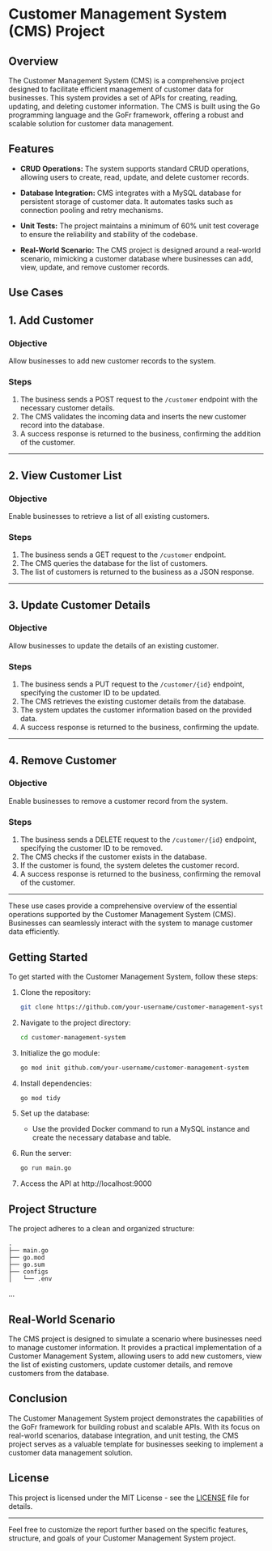 # Customer Management System (CMS) Project

## Overview

The Customer Management System (CMS) is a comprehensive project designed to facilitate efficient management of customer data for businesses. This system provides a set of APIs for creating, reading, updating, and deleting customer information. The CMS is built using the Go programming language and the GoFr framework, offering a robust and scalable solution for customer data management.

## Features

- **CRUD Operations:** The system supports standard CRUD operations, allowing users to create, read, update, and delete customer records.

- **Database Integration:** CMS integrates with a MySQL database for persistent storage of customer data. It automates tasks such as connection pooling and retry mechanisms.

- **Unit Tests:** The project maintains a minimum of 60% unit test coverage to ensure the reliability and stability of the codebase.

- **Real-World Scenario:** The CMS project is designed around a real-world scenario, mimicking a customer database where businesses can add, view, update, and remove customer records.

## Use Cases

## 1. Add Customer

### Objective
Allow businesses to add new customer records to the system.

### Steps
1. The business sends a POST request to the `/customer` endpoint with the necessary customer details.
2. The CMS validates the incoming data and inserts the new customer record into the database.
3. A success response is returned to the business, confirming the addition of the customer.

---

## 2. View Customer List

### Objective
Enable businesses to retrieve a list of all existing customers.

### Steps
1. The business sends a GET request to the `/customer` endpoint.
2. The CMS queries the database for the list of customers.
3. The list of customers is returned to the business as a JSON response.

---

## 3. Update Customer Details

### Objective
Allow businesses to update the details of an existing customer.

### Steps
1. The business sends a PUT request to the `/customer/{id}` endpoint, specifying the customer ID to be updated.
2. The CMS retrieves the existing customer details from the database.
3. The system updates the customer information based on the provided data.
4. A success response is returned to the business, confirming the update.

---

## 4. Remove Customer

### Objective
Enable businesses to remove a customer record from the system.

### Steps
1. The business sends a DELETE request to the `/customer/{id}` endpoint, specifying the customer ID to be removed.
2. The CMS checks if the customer exists in the database.
3. If the customer is found, the system deletes the customer record.
4. A success response is returned to the business, confirming the removal of the customer.

---

These use cases provide a comprehensive overview of the essential operations supported by the Customer Management System (CMS). Businesses can seamlessly interact with the system to manage customer data efficiently.

## Getting Started

To get started with the Customer Management System, follow these steps:

1. Clone the repository:
   ```bash
   git clone https://github.com/your-username/customer-management-system.git
   ```

2. Navigate to the project directory:
   ```bash
   cd customer-management-system
   ```

3. Initialize the go module:
   ```bash
   go mod init github.com/your-username/customer-management-system
   ```

4. Install dependencies:
   ```bash
   go mod tidy
   ```

5. Set up the database:
   - Use the provided Docker command to run a MySQL instance and create the necessary database and table.

6. Run the server:
   ```bash
   go run main.go
   ```

7. Access the API at http://localhost:9000

## Project Structure

The project adheres to a clean and organized structure:

```
.
├── main.go
├── go.mod
├── go.sum
├── configs
│   └── .env
```

...

## Real-World Scenario

The CMS project is designed to simulate a scenario where businesses need to manage customer information. It provides a practical implementation of a Customer Management System, allowing users to add new customers, view the list of existing customers, update customer details, and remove customers from the database.

## Conclusion

The Customer Management System project demonstrates the capabilities of the GoFr framework for building robust and scalable APIs. With its focus on real-world scenarios, database integration, and unit testing, the CMS project serves as a valuable template for businesses seeking to implement a customer data management solution.

## License

This project is licensed under the MIT License - see the [LICENSE](LICENSE) file for details.

---

Feel free to customize the report further based on the specific features, structure, and goals of your Customer Management System project.
